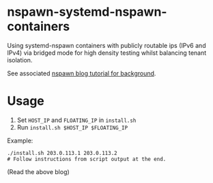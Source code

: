 # nspawn-systemd-nspawn-containers

Using systemd-nspawn containers with publicly routable ips (IPv6 and IPv4) via bridged mode for high density testing whilst balancing tenant isolation.

See associated [nspawn blog tutorial for background](https://blog.karmacomputing.co.uk/using-systemd-nspawn-containers-with-publicly-routable-ips-ipv6-and-ipv4-via-bridged-mode-for-high-density-testing-whilst-balancing-tenant-isolation/).

# Usage

1. Set `HOST_IP` and `FLOATING_IP` in `install.sh`
2. Run `install.sh $HOST_IP $FLOATING_IP`

Example:
```
./install.sh 203.0.113.1 203.0.113.2
# Follow instructions from script output at the end.
```

(Read the above blog)
